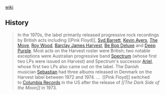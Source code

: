 [wiki](https://en.wikipedia.org/wiki/Harvest_Records "Harvest Records")
## History
> In the 1970s, the label primarily released progressive rock recordings by British acts including [[Pink Floyd]], [Syd Barrett](https://en.wikipedia.org/wiki/Syd_Barrett "Syd Barrett"), [Kevin Ayers](https://en.wikipedia.org/wiki/Kevin_Ayers "Kevin Ayers"), [The Move](https://en.wikipedia.org/wiki/The_Move "The Move"), [Roy Wood](https://en.wikipedia.org/wiki/Roy_Wood "Roy Wood"), [Barclay James Harvest](https://en.wikipedia.org/wiki/Barclay_James_Harvest "Barclay James Harvest"), [Be Bop Deluxe](https://en.wikipedia.org/wiki/Be_Bop_Deluxe "Be Bop Deluxe") and [Deep Purple](https://en.wikipedia.org/wiki/Deep_Purple "Deep Purple"). Most acts on the Harvest roster were British; two notable exceptions were Australian progressive band [Spectrum](https://en.wikipedia.org/wiki/Spectrum_(band) "Spectrum (band)") (whose first two LPs were issued on Harvest) and Spectrum's successor [Ariel](https://en.wikipedia.org/wiki/Ariel_(Australian_band) "Ariel (Australian band)"), whose first two LPs also came out on the label. The Danish musician [Sebastian](https://en.wikipedia.org/wiki/Sebastian_(singer) "Sebastian (singer)") had three albums released in Denmark on the Harvest label between 1972 and 1974.
> ...
>  [[Pink Floyd]] switched to [Columbia Records](https://en.wikipedia.org/wiki/Columbia_Records "Columbia Records") in the US after the release of _[[The Dark Side of the Moon]]_ in 1973.